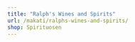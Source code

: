 ```yaml
---
title: "Ralph's Wines and Spirits"
url: /makati/ralphs-wines-and-spirits/
shop: Spirituosen
---
```

